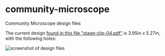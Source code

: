 # community-microscope
Community Microscope design files

The current design [found in this file "stage-clip-04.pdf"](https://github.com/publiclab/community-microscope/blob/main/stage-clip-04.pdf) is 3.95in x 5.27in, with the following holes:

![screenshot of design files](https://publiclab.org/i/40747?s=o)
